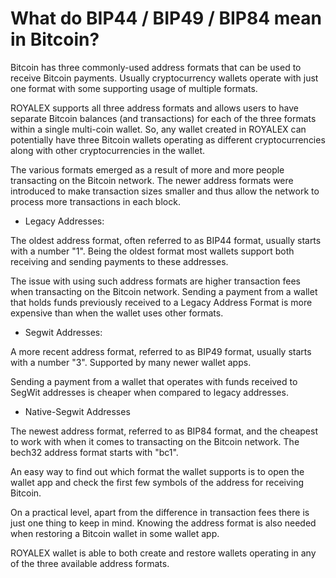 # What do BIP44 / BIP49 / BIP84 mean in Bitcoin?

Bitcoin has three commonly-used address formats that can be used to receive Bitcoin payments. Usually cryptocurrency wallets operate with just one format with some supporting usage of multiple formats.

ROYALEX supports all three address formats and allows users to have separate Bitcoin balances (and transactions) for each of the three formats within a single multi-coin wallet. So, any wallet created in ROYALEX can potentially have three Bitcoin wallets operating as different cryptocurrencies along with other cryptocurrencies in the wallet.

The various formats emerged as a result of more and more people transacting on the Bitcoin network. The newer address formats were introduced to make transaction sizes smaller and thus allow the network to process more transactions in each block.

- Legacy Addresses:

The oldest address format, often referred to as BIP44 format, usually starts with a number "1". Being the oldest format most wallets support both receiving and sending payments to these addresses.

The issue with using such address formats are higher transaction fees when transacting on the Bitcoin network. Sending a payment from a wallet that holds funds previously received to a Legacy Address Format is more expensive than when the wallet uses other formats.

- Segwit Addresses:

A more recent address format, referred to as BIP49 format, usually starts with a number "3". Supported by many newer wallet apps.

Sending a payment from a wallet that operates with funds received to SegWit addresses is cheaper when compared to legacy addresses.

- Native-Segwit Addresses

The newest address format, referred to as BIP84 format, and the cheapest to work with when it comes to transacting on the Bitcoin network. The bech32 address format starts with "bc1".

An easy way to find out which format the wallet supports is to open the wallet app and check the first few symbols of the address for receiving Bitcoin.

On a practical level, apart from the difference in transaction fees there is just one thing to keep in mind. Knowing the address format is also needed when restoring a Bitcoin wallet in some wallet app.

ROYALEX wallet is able to both create and restore wallets operating in any of the three available address formats.
